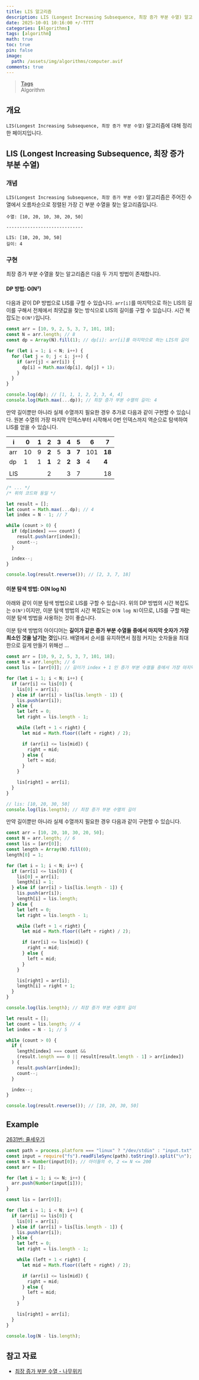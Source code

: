 ```yaml
---
title: LIS 알고리즘
description: LIS (Longest Increasing Subsequence, 최장 증가 부분 수열) 알고리즘에 대해 정리한 페이지입니다.
date: 2025-10-01 10:16:00 +/-TTTT
categories: [Algorithms]
tags: [algorithm]
math: true
toc: true
pin: false
image:
  path: /assets/img/algorithms/computer.avif
comments: true
---
```


<blockquote class="prompt-info"><p><strong><u>Tags</u></strong> <br />
Algorithm</p></blockquote>

## 개요

`LIS(Longest Increasing Subsequence, 최장 증가 부분 수열)` 알고리즘에 대해 정리한 페이지입니다.

## LIS (Longest Increasing Subsequence, 최장 증가 부분 수열)

### 개념

`LIS(Longest Increasing Subsequence, 최장 증가 부분 수열)` 알고리즘은 주어진 수열에서 오름차순으로 정렬된 가장 긴 부분 수열을 찾는 알고리즘입니다.

```text
수열: [10, 20, 10, 30, 20, 50]

-----------------------------

LIS: [10, 20, 30, 50]
길이: 4
```

### 구현

최장 증가 부분 수열을 찾는 알고리즘은 다음 두 가지 방법이 존재합니다.

#### DP 방법: O(N²)

다음과 같이 DP 방법으로 LIS를 구할 수 있습니다. `arr[i]`를 마지막으로 하는 LIS의 길이를 구해서 전체에서 최댓값을 찾는 방식으로 LIS의 길이를 구할 수 있습니다. 시간 복잡도는 `O(N²)`입니다.

```javascript
const arr = [10, 9, 2, 5, 3, 7, 101, 18];
const N = arr.length; // 8
const dp = Array(N).fill(1); // dp[i]: arr[i]를 마지막으로 하는 LIS의 길이

for (let i = 1; i < N; i++) {
  for (let j = 0; j < i; j++) {
    if (arr[j] < arr[i]) {
      dp[i] = Math.max(dp[i], dp[j] + 1);
    }
  }
}

console.log(dp); // [1, 1, 1, 2, 2, 3, 4, 4]
console.log(Math.max(...dp)); // 최장 증가 부분 수열의 길이: 4
```

만약 길이뿐만 아니라 실제 수열까지 필요한 경우 추가로 다음과 같이 구현할 수 있습니다. 원본 수열의 가장 마지막 인덱스부터 시작해서 0번 인덱스까지 역순으로 탐색하여 LIS를 얻을 수 있습니다.

| i   | 0   | 1   | 2        | 3   | 4        | 5        | 6   | 7         |
| --- | --- | --- | -------- | --- | -------- | -------- | --- | --------- |
| arr | 10  | 9   | <b>2</b> | 5   | <b>3</b> | <b>7</b> | 101 | <b>18</b> |
| dp  | 1   | 1   | <b>1</b> | 2   | <b>2</b> | <b>3</b> | 4   | <b>4</b>  |
|     |     |     |          |     |          |          |     |           |
| LIS |     |     | 2        |     | 3        | 7        |     | 18        |

```javascript
/* ... */
/* 위의 코드와 동일 */

let result = [];
let count = Math.max(...dp); // 4
let index = N - 1; // 7

while (count > 0) {
  if (dp[index] === count) {
    result.push(arr[index]);
    count--;
  }

  index--;
}

console.log(result.reverse()); // [2, 3, 7, 18]
```

#### 이분 탐색 방법: O(N log N)

아래와 같이 이분 탐색 방법으로 LIS를 구할 수 있습니다. 위의 DP 방법의 시간 복잡도는 `O(N²)`이지만, 이분 탐색 방법의 시간 복잡도는 `O(N log N)`이므로, LIS를 구할 때는 이분 탐색 방법을 사용하는 것이 좋습니다.

이분 탐색 방법의 아이디어는 <b>길이가 같은 증가 부분 수열들 중에서 마지막 숫자가 가장 최소인 것을 남기는 것</b>입니다. 배열에서 순서를 유지하면서 점점 커지는 숫자들을 최대한으로 길게 만들기 위해선 ...

```javascript
const arr = [10, 9, 2, 5, 3, 7, 101, 18];
const N = arr.length; // 6
const lis = [arr[0]]; // 길이가 index + 1 인 증가 부분 수열들 중에서 가장 마지막 숫자가 최소인 것

for (let i = 1; i < N; i++) {
  if (arr[i] <= lis[0]) {
    lis[0] = arr[i];
  } else if (arr[i] > lis[lis.length - 1]) {
    lis.push(arr[i]);
  } else {
    let left = 0;
    let right = lis.length - 1;

    while (left + 1 < right) {
      let mid = Math.floor((left + right) / 2);

      if (arr[i] <= lis[mid]) {
        right = mid;
      } else {
        left = mid;
      }
    }

    lis[right] = arr[i];
  }
}

// lis: [10, 20, 30, 50]
console.log(lis.length); // 최장 증가 부분 수열의 길이
```

만약 길이뿐만 아니라 실제 수열까지 필요한 경우 다음과 같이 구현할 수 있습니다.

```javascript
const arr = [10, 20, 10, 30, 20, 50];
const N = arr.length; // 6
const lis = [arr[0]];
const length = Array(N).fill(0);
length[0] = 1;

for (let i = 1; i < N; i++) {
  if (arr[i] <= lis[0]) {
    lis[0] = arr[i];
    length[i] = 1;
  } else if (arr[i] > lis[lis.length - 1]) {
    lis.push(arr[i]);
    length[i] = lis.length;
  } else {
    let left = 0;
    let right = lis.length - 1;

    while (left + 1 < right) {
      let mid = Math.floor((left + right) / 2);

      if (arr[i] <= lis[mid]) {
        right = mid;
      } else {
        left = mid;
      }
    }

    lis[right] = arr[i];
    length[i] = right + 1;
  }
}

console.log(lis.length); // 최장 증가 부분 수열의 길이

let result = [];
let count = lis.length; // 4
let index = N - 1; // 5

while (count > 0) {
  if (
    length[index] === count &&
    (result.length === 0 || result[result.length - 1] > arr[index])
  ) {
    result.push(arr[index]);
    count--;
  }

  index--;
}

console.log(result.reverse()); // [10, 20, 30, 50]
```

## Example

<a href="https://www.acmicpc.net/problem/2631" target="_blank">2631번: 줄세우기</a>

```javascript
const path = process.platform === "linux" ? "/dev/stdin" : "input.txt";
const input = require("fs").readFileSync(path).toString().split("\n");
const N = Number(input[0]); // 아이들의 수, 2 <= N <= 200
const arr = [];

for (let i = 1; i <= N; i++) {
  arr.push(Number(input[i]));
}

const lis = [arr[0]];

for (let i = 1; i < N; i++) {
  if (arr[i] <= lis[0]) {
    lis[0] = arr[i];
  } else if (arr[i] > lis[lis.length - 1]) {
    lis.push(arr[i]);
  } else {
    let left = 0;
    let right = lis.length - 1;

    while (left + 1 < right) {
      let mid = Math.floor((left + right) / 2);

      if (arr[i] <= lis[mid]) {
        right = mid;
      } else {
        left = mid;
      }
    }

    lis[right] = arr[i];
  }
}

console.log(N - lis.length);
```

## 참고 자료

- <a href="https://namu.wiki/w/최장%20증가%20부분%20수열" target="_blank">최장 증가 부분 수열 - 나무위키</a>
